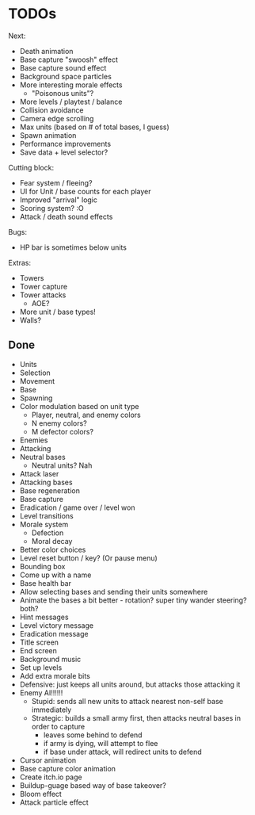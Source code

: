 # TODOs

Next:
- Death animation
- Base capture "swoosh" effect
- Base capture sound effect
- Background space particles
- More interesting morale effects
  - "Poisonous units"?
- More levels / playtest / balance
- Collision avoidance
- Camera edge scrolling
- Max units (based on # of total bases, I guess)
- Spawn animation
- Performance improvements
- Save data + level selector?

Cutting block:
- Fear system / fleeing?
- UI for Unit / base counts for each player
- Improved "arrival" logic
- Scoring system? :O
- Attack / death sound effects

Bugs:
- HP bar is sometimes below units

Extras:
- Towers
- Tower capture
- Tower attacks
  - AOE?
- More unit / base types!
- Walls?

## Done

- Units
- Selection
- Movement
- Base
- Spawning
- Color modulation based on unit type
  - Player, neutral, and enemy colors
  - N enemy colors?
  - M defector colors?
- Enemies
- Attacking
- Neutral bases
  - Neutral units? Nah
- Attack laser
- Attacking bases
- Base regeneration
- Base capture
- Eradication / game over / level won
- Level transitions
- Morale system
  - Defection
  - Moral decay
- Better color choices
- Level reset button / key? (Or pause menu)
- Bounding box
- Come up with a name
- Base health bar
- Allow selecting bases and sending their units somewhere
- Animate the bases a bit better - rotation? super tiny wander steering? both?
- Hint messages
- Level victory message
- Eradication message
- Title screen
- End screen
- Background music
- Set up levels
- Add extra morale bits
- Defensive: just keeps all units around, but attacks those attacking it
- Enemy AI!!!!!!
  - Stupid: sends all new units to attack nearest non-self base immediately
  - Strategic: builds a small army first, then attacks neutral bases in order to capture
      - leaves some behind to defend
      - if army is dying, will attempt to flee
      - if base under attack, will redirect units to defend
- Cursor animation
- Base capture color animation
- Create itch.io page
- Buildup-guage based way of base takeover?
- Bloom effect
- Attack particle effect

